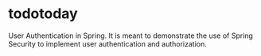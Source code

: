 # todotoday
User Authentication in Spring. It is meant to demonstrate the use of Spring Security to implement user authentication and authorization.